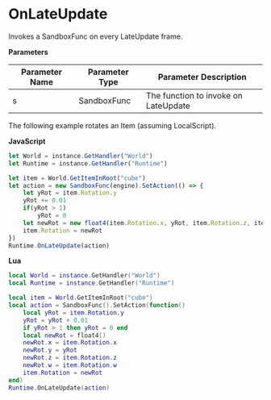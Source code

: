 # OnLateUpdate

Invokes a SandboxFunc on every LateUpdate frame.

**Parameters**

Parameter Name | Parameter Type | Parameter Description
--- | --- | ---
s | SandboxFunc | The function to invoke on LateUpdate

The following example rotates an Item (assuming LocalScript).

**JavaScript**
```js
let World = instance.GetHandler("World")
let Runtime = instance.GetHandler("Runtime")

let item = World.GetItemInRoot("cube")
let action = new SandboxFunc(engine).SetAction(() => {
    let yRot = item.Rotation.y
    yRot += 0.01
    if(yRot > 1)
        yRot = 0
    let newRot = new float4(item.Rotation.x, yRot, item.Rotation.z, item.Rotation.w)
    item.Rotation = newRot
})
Runtime.OnLateUpdate(action)
```

**Lua**
```lua
local World = instance.GetHandler("World")
local Runtime = instance.GetHandler("Runtime")

local item = World.GetItemInRoot("cube")
local action = SandboxFunc().SetAction(function()
    local yRot = item.Rotation.y
    yRot = yRot + 0.01
    if yRot > 1 then yRot = 0 end
    local newRot = float4()
    newRot.x = item.Rotation.x
    newRot.y = yRot
    newRot.z = item.Rotation.z
    newRot.w = item.Rotation.w
    item.Rotation = newRot
end)
Runtime.OnLateUpdate(action)
```